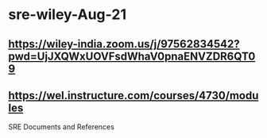 # sre-wiley-Aug-21
## https://wiley-india.zoom.us/j/97562834542?pwd=UjJXQWxUOVFsdWhaV0pnaENVZDR6QT09
## https://wel.instructure.com/courses/4730/modules
SRE Documents and References
